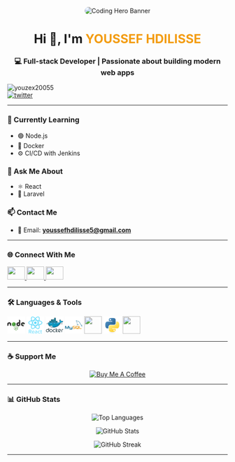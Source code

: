 <!-- 🚀 Hero Banner (Animated Coding GIF) -->
<p align="center">
  <img src="https://cdn.dribbble.com/users/1162077/screenshots/3848914/programmer.gif" 
       alt="Coding Hero Banner" 
       style="width:50%; max-width:1000px; border-radius:10px;" />
</p>

<!-- 👋 Introduction -->
<h1 align="center">Hi 👋, I'm <span style="color:#f39c12;">YOUSSEF HDILISSE</span></h1>
<h3 align="center">💻 Full-stack Developer | Passionate about building modern web apps</h3>

<!-- 📊 Stats + Contact -->
<p align="left">
  <img src="https://komarev.com/ghpvc/?username=youzex20055&label=Profile%20views&color=0e75b6&style=flat" alt="youzex20055" />
  <br />
  <a href="https://twitter.com/hd_youssef89083" target="blank">
    <img src="https://img.shields.io/twitter/follow/hd_youssef89083?logo=twitter&style=for-the-badge" alt="twitter" />
  </a>
</p>

---

### 🚀 Currently Learning

- 🟢 Node.js  
- 🐳 Docker  
- ⚙️ CI/CD with Jenkins  

### 💬 Ask Me About

- ⚛️ React  
- 🔴 Laravel  

### 📫 Contact Me

- 📧 Email: **youssefhdilisse5@gmail.com**

---

### 🌐 Connect With Me

<p align="left">
  <a href="https://twitter.com/hd_youssef89083" target="blank">
    <img src="https://raw.githubusercontent.com/rahuldkjain/github-profile-readme-generator/master/src/images/icons/Social/twitter.svg" height="30" width="40" />
  </a>
  <a href="https://fb.com/youssef hd" target="blank">
    <img src="https://raw.githubusercontent.com/rahuldkjain/github-profile-readme-generator/master/src/images/icons/Social/facebook.svg" height="30" width="40" />
  </a>
  <a href="https://instagram.com/youssef_hdilisse" target="blank">
    <img src="https://raw.githubusercontent.com/rahuldkjain/github-profile-readme-generator/master/src/images/icons/Social/instagram.svg" height="30" width="40" />
  </a>
</p>

---

### 🛠️ Languages & Tools

<p align="left">
  <a href="https://nodejs.org/"><img src="https://raw.githubusercontent.com/devicons/devicon/master/icons/nodejs/nodejs-original-wordmark.svg" width="40" height="40"/></a>
  <a href="https://reactjs.org/"><img src="https://raw.githubusercontent.com/devicons/devicon/master/icons/react/react-original-wordmark.svg" width="40" height="40"/></a>
  <a href="https://www.docker.com/"><img src="https://raw.githubusercontent.com/devicons/devicon/master/icons/docker/docker-original-wordmark.svg" width="40" height="40"/></a>
  <a href="https://www.mysql.com/"><img src="https://raw.githubusercontent.com/devicons/devicon/master/icons/mysql/mysql-original-wordmark.svg" width="40" height="40"/></a>
  <a href="https://firebase.google.com/"><img src="https://www.vectorlogo.zone/logos/firebase/firebase-icon.svg" width="40" height="40"/></a>
  <a href="https://www.python.org/"><img src="https://raw.githubusercontent.com/devicons/devicon/master/icons/python/python-original.svg" width="40" height="40"/></a>
  <a href="https://tailwindcss.com/"><img src="https://www.vectorlogo.zone/logos/tailwindcss/tailwindcss-icon.svg" width="40" height="40"/></a>
</p>

---

### ☕ Support Me

<p align="center">
  <a href="https://www.buymeacoffee.com/expreso">
    <img src="https://cdn.buymeacoffee.com/buttons/v2/default-yellow.png" height="50" width="210" alt="Buy Me A Coffee" />
  </a>
</p>

---

### 📊 GitHub Stats

<p align="center">
  <img src="https://github-readme-stats.vercel.app/api/top-langs?username=youzex20055&show_icons=true&locale=en&layout=compact" alt="Top Languages" />
</p>

<p align="center">
  <img src="https://github-readme-stats.vercel.app/api?username=youzex20055&show_icons=true&locale=en" alt="GitHub Stats" />
</p>

<p align="center">
  <img src="https://github-readme-streak-stats.herokuapp.com/?user=youzex20055&" alt="GitHub Streak" />
</p>

---
